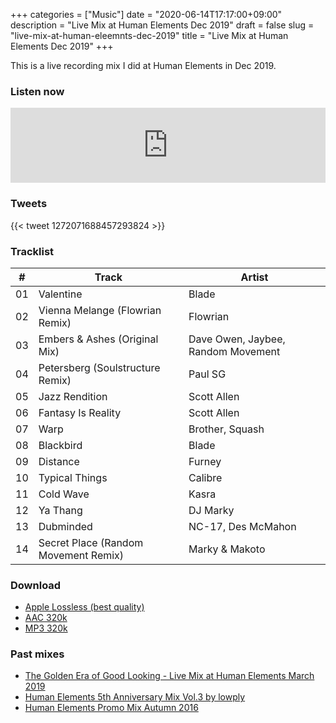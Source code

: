 +++
categories = ["Music"]
date = "2020-06-14T17:17:00+09:00"
description = "Live Mix at Human Elements Dec 2019"
draft = false
slug = "live-mix-at-human-eleemnts-dec-2019"
title = "Live Mix at Human Elements Dec 2019"
+++

This is a live recording mix I did at Human Elements in Dec 2019.

### Listen now

<iframe width="100%" height="120" src="https://www.mixcloud.com/widget/iframe/?hide_cover=1&feed=%2Flowply%2Flive-mix-at-human-elements-dec-2019%2F" frameborder="0" ></iframe>

### Tweets

{{< tweet 1272071688457293824 >}}

### Tracklist

\# | Track | Artist
-- | -- | --
01 | Valentine | Blade
02 | Vienna Melange (Flowrian Remix) | Flowrian
03 | Embers & Ashes (Original Mix) | Dave Owen, Jaybee, Random Movement
04 | Petersberg (Soulstructure Remix) | Paul SG
05 | Jazz Rendition | Scott Allen
06 | Fantasy Is Reality | Scott Allen
07 | Warp | Brother, Squash
08 | Blackbird | Blade
09 | Distance | Furney
10 | Typical Things | Calibre
11 | Cold Wave | Kasra
12 | Ya Thang | DJ Marky
13 | Dubminded | NC-17, Des McMahon
14 | Secret Place (Random Movement Remix) | Marky & Makoto

### Download

- [Apple Lossless (best quality)](https://www.dropbox.com/s/ics1ge6bz0f9x9n/Live%20Mix%20at%20Human%20Elements%20Dec%202019%20%28Apple%20Lossless%29.m4a?dl=1)
- [AAC 320k](https://www.dropbox.com/s/k7ckqnkae499jz1/Live%20Mix%20at%20Human%20Elements%20Dec%202019%20%28AAC%20320k%29.m4a?dl=1)
- [MP3 320k](https://www.dropbox.com/s/vvsfyayh7ahyh89/Live%20Mix%20at%20Human%20Elements%20Dec%202019%20%28MP3%20320k%29.mp3?dl=1)

### Past mixes

- [The Golden Era of Good Looking - Live Mix at Human Elements March 2019](/blog/2019/09/the-golden-era-of-goodlooking/)
- [Human Elements 5th Anniversary Mix Vol.3 by lowply](/blog/2011/07/human-elements-5th-promo-mix/)
- [Human Elements Promo Mix Autumn 2016](/blog/2017/08/human-elements-promo-mix-autumn-2016/)

